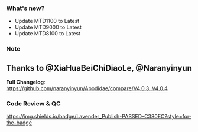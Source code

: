 ### What's new?
- Update MTD1100 to Latest
- Update MTD9000 to Latest
- Update MTD8100 to Latest
### Note
Thanks to @XiaHuaBeiChiDiaoLe, @Naranyinyun
---
**Full Changelog**: https://github.com/naranyinyun/Apodidae/compare/V4.0.3..V4.0.4

### Code Review & QC
https://img.shields.io/badge/Lavender_Publish-PASSED-C380EC?style=for-the-badge